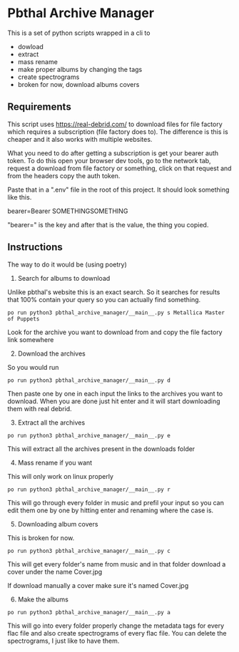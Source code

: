# Pbthal Archive Manager

This is a set of python scripts wrapped in a cli to
- dowload
- extract
- mass rename
- make proper albums by changing the tags
- create spectrograms
- broken for now, download albums covers

## Requirements

This script uses https://real-debrid.com/ to download files for file factory which requires a subscription (file factory does to). The difference is this is cheaper and it also works with multiple websites.

What you need to do after getting a subscription is get your bearer auth token. To do this open your browser dev tools, go to the network tab, request a download from file factory or something, click on that request and from the headers copy the auth token.

Paste that in a ".env" file in the root of this project. It should look something like this.

bearer=Bearer SOMETHINGSOMETHING

"bearer=" is the key and after that is the value, the thing you copied.

## Instructions

The way to do it would be (using poetry)

1. Search for albums to download

Unlike pbthal's website this is an exact search. So it searches for results that 100% contain your query so you can actually find something.

```
po run python3 pbthal_archive_manager/__main__.py s Metallica Master of Puppets
```

Look for the archive you want to download from and copy the file factory link somewhere

2. Download the archives

So you would run

```
po run python3 pbthal_archive_manager/__main__.py d
```

Then paste one by one in each input the links to the archives you want to download. When you are done just hit enter and it will start downloading them with real debrid.

3. Extract all the archives

```
po run python3 pbthal_archive_manager/__main__.py e
```

This will extract all the archives present in the downloads folder

4. Mass rename if you want

This will only work on linux properly

```
po run python3 pbthal_archive_manager/__main__.py r
```

This will go through every folder in music and prefil your input so you can edit them one by one by hitting enter and renaming where the case is.

5. Downloading album covers

This is broken for now.

```
po run python3 pbthal_archive_manager/__main__.py c
```

This will get every folder's name from music and in that folder download a cover under the name Cover.jpg

If download manually a cover make sure it's named Cover.jpg

6. Make the albums

```
po run python3 pbthal_archive_manager/__main__.py a
```

This will go into every folder properly change the metadata tags for every flac file and also create spectrograms of every flac file. You can delete the spectrograms, I just like to have them.
